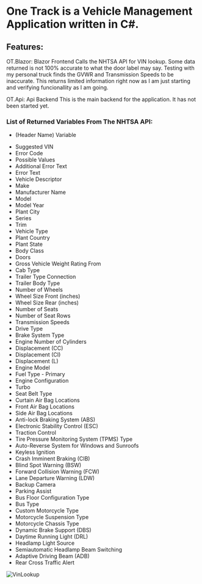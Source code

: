 # One Track is a Vehicle Management Application written in C#.

## Features:

OT.Blazor: Blazor Frontend
  Calls the NHTSA API for VIN lookup.  Some data returned is not 100% accurate to what the door label may say. Testing with my personal truck finds the GVWR and Transmission Speeds to be inaccurate.
  This returns limited information right now as I am just starting and verifying funcionallity as I am going.    

OT.Api: Api Backend
  This is the main backend for the application.  It has not been started yet.

### List of Returned Variables From The NHTSA API:
* (Header Name) Variable
- Suggested VIN 
- Error Code
- Possible Values
- Additional Error Text
- Error Text
- Vehicle Descriptor
- Make
- Manufacturer Name
- Model
- Model Year
- Plant City
- Series
- Trim
- Vehicle Type
- Plant Country
- Plant State
- Body Class
- Doors
- Gross Vehicle Weight Rating From
- Cab Type
- Trailer Type Connection
- Trailer Body Type
- Number of Wheels
- Wheel Size Front (inches)
- Wheel Size Rear (inches)
- Number of Seats
- Number of Seat Rows
- Transmission Speeds
- Drive Type
- Brake System Type
- Engine Number of Cylinders
- Displacement (CC)
- Displacement (CI)
- Displacement (L)
- Engine Model
- Fuel Type - Primary
- Engine Configuration
- Turbo
- Seat Belt Type
- Curtain Air Bag Locations
- Front Air Bag Locations
- Side Air Bag Locations
- Anti-lock Braking System (ABS)
- Electronic Stability Control (ESC)
- Traction Control
- Tire Pressure Monitoring System (TPMS) Type
- Auto-Reverse System for Windows and Sunroofs
- Keyless Ignition
- Crash Imminent Braking (CIB)
- Blind Spot Warning (BSW)
- Forward Collision Warning (FCW)
- Lane Departure Warning (LDW)
- Backup Camera
- Parking Assist
- Bus Floor Configuration Type
- Bus Type
- Custom Motorcycle Type
- Motorcycle Suspension Type
- Motorcycle Chassis Type
- Dynamic Brake Support (DBS)
- Daytime Running Light (DRL)
- Headlamp Light Source
- Semiautomatic Headlamp Beam Switching
- Adaptive Driving Beam (ADB)
- Rear Cross Traffic Alert

![VinLookup](https://github.com/user-attachments/assets/263afd00-9c59-4dab-a287-842eedc0c003)
